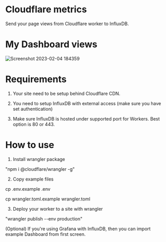 # Cloudflare metrics
Send your page views from Cloudflare worker to InfluxDB.

# My Dashboard views


![Screenshot 2023-02-04 184359](https://user-images.githubusercontent.com/93249038/216769959-f0260357-8004-4741-8ab0-ccb000906f27.png)

# Requirements
1) Your site need to be setup behind Cloudflare CDN.

2) You need to setup InfluxDB with external access (make sure you have set authentication)

3) Make sure InfluxDB is hosted under supported port for Workers. Best option is 80 or 443.

# How to use
1) Install wrangler package

"npm i @cloudflare/wrangler -g"

2) Copy example files

cp .env.example .env

cp wrangler.toml.example wrangler.toml

3) Deploy your worker to a site with wrangler

"wrangler publish --env production"

(Optional) If you're using Grafana with InfluxDB, then you can import example Dashboard from first screen.
